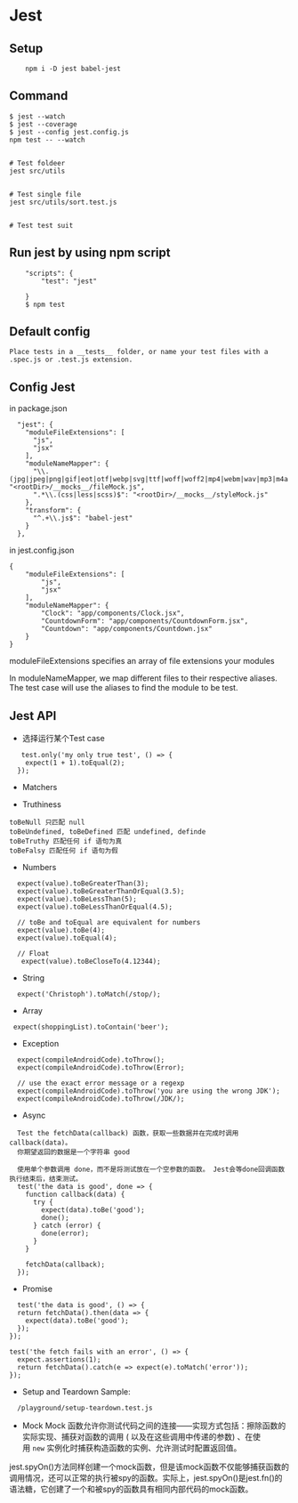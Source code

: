 # Jest

## Setup
``` 
    npm i -D jest babel-jest
```

## Command
```
$ jest --watch
$ jest --coverage
$ jest --config jest.config.js
npm test -- --watch


# Test foldeer
jest src/utils


# Test single file
jest src/utils/sort.test.js


# Test test suit

```

## Run jest by using npm script
```
    "scripts": {
        "test": "jest"

    }
    $ npm test
```
    
## Default config
    Place tests in a __tests__ folder, or name your test files with a .spec.js or .test.js extension. 

## Config Jest 
in package.json
```
  "jest": {
    "moduleFileExtensions": [
      "js",
      "jsx"
    ],
    "moduleNameMapper": {
      "\\.(jpg|jpeg|png|gif|eot|otf|webp|svg|ttf|woff|woff2|mp4|webm|wav|mp3|m4a|aac|oga)$": "<rootDir>/__mocks__/fileMock.js",
      ".*\\.(css|less|scss)$": "<rootDir>/__mocks__/styleMock.js"
    },
    "transform": {
      "^.+\\.js$": "babel-jest"
    }
  },
```
in jest.config.json 
```
{
    "moduleFileExtensions": [
        "js",
        "jsx"
    ],
    "moduleNameMapper": {
        "Clock": "app/components/Clock.jsx",
        "CountdownForm": "app/components/CountdownForm.jsx",
        "Countdown": "app/components/Countdown.jsx"
    }
}

```
moduleFileExtensions specifies an array of file extensions your modules 

In moduleNameMapper, we map different files to their respective aliases. 
The test case will use the aliases to find the module to be test.


## Jest API
- 选择运行某个Test case
```
   test.only('my only true test', () => {
    expect(1 + 1).toEqual(2);
  });
```
- Matchers


- Truthiness
```
toBeNull 只匹配 null
toBeUndefined, toBeDefined 匹配 undefined, definde
toBeTruthy 匹配任何 if 语句为真
toBeFalsy 匹配任何 if 语句为假
```
- Numbers
```
  expect(value).toBeGreaterThan(3);
  expect(value).toBeGreaterThanOrEqual(3.5);
  expect(value).toBeLessThan(5);
  expect(value).toBeLessThanOrEqual(4.5);

  // toBe and toEqual are equivalent for numbers
  expect(value).toBe(4);
  expect(value).toEqual(4);

  // Float
   expect(value).toBeCloseTo(4.12344);
```

- String
```
  expect('Christoph').toMatch(/stop/);
```

- Array
```
 expect(shoppingList).toContain('beer');
```

- Exception
```
  expect(compileAndroidCode).toThrow();
  expect(compileAndroidCode).toThrow(Error);

  // use the exact error message or a regexp
  expect(compileAndroidCode).toThrow('you are using the wrong JDK');
  expect(compileAndroidCode).toThrow(/JDK/);
```

- Async
```
  Test the fetchData(callback) 函数，获取一些数据并在完成时调用 callback(data)。 
  你期望返回的数据是一个字符串 good

  使用单个参数调用 done，而不是将测试放在一个空参数的函数。 Jest会等done回调函数执行结束后，结束测试。
  test('the data is good', done => {
    function callback(data) {
      try {
        expect(data).toBe('good');
        done();
      } catch (error) {
        done(error);
      }
    }

    fetchData(callback);
  });
```

- Promise
```
  test('the data is good', () => {
  return fetchData().then(data => {
    expect(data).toBe('good');
  });
});

test('the fetch fails with an error', () => {
  expect.assertions(1);
  return fetchData().catch(e => expect(e).toMatch('error'));
});
```
- Setup and Teardown
Sample: 
```
  /playground/setup-teardown.test.js
```

- Mock
 Mock 函数允许你测试代码之间的连接——实现方式包括：擦除函数的实际实现、捕获对函数的调用 ( 以及在这些调用中传递的参数) 、在使用 `new` 实例化时捕获构造函数的实例、允许测试时配置返回值。

jest.spyOn()方法同样创建一个mock函数，但是该mock函数不仅能够捕获函数的调用情况，还可以正常的执行被spy的函数。实际上，jest.spyOn()是jest.fn()的语法糖，它创建了一个和被spy的函数具有相同内部代码的mock函数。
